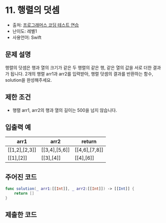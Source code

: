 # 11. 행렬의 덧셈     

- 출처: [프로그래머스 코딩 테스트 연습](https://programmers.co.kr/learn/challenges)
- 난이도: 레벨1
- 사용언어: Swift



## 문제 설명  

행렬의 덧셈은 행과 열의 크기가 같은 두 행렬의 같은 행, 같은 열의 값을 서로 더한 결과가 됩니다. 2개의 행렬 arr1과 arr2를 입력받아, 행렬 덧셈의 결과를 반환하는 함수, solution을 완성해주세요.



## 제한 조건   

- 행렬 arr1, arr2의 행과 열의 길이는 500을 넘지 않습니다.



## 입출력 예  

| arr1          | arr2          | return        |
| ------------- | ------------- | ------------- |
| [[1,2],[2,3]] | [[3,4],[5,6]] | [[4,6],[7,8]] |
| [[1],[2]]     | [[3],[4]]     | [[4],[6]]     |



## 주어진 코드  

~~~swift
func solution(_ arr1:[[Int]], _ arr2:[[Int]]) -> [[Int]] {
    return []
}
~~~



## 제출한 코드  
  
~~~swift

~~~
